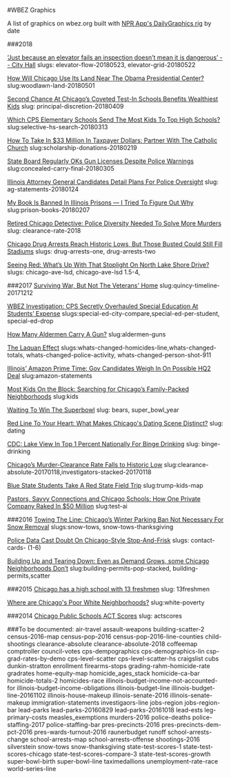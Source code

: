 #WBEZ Graphics

A list of graphics on wbez.org built with [NPR App's DailyGraphics rig](https://github.com/nprapps/dailygraphics) by date


###2018

[‘Just because an elevator fails an inspection doesn’t mean it is dangerous’ -- City Hall](https://interactive.wbez.org/elevators/failed-inspections/)
slugs: elevator-flow-20180523, elevator-grid-20180522

[How Will Chicago Use Its Land Near The Obama Presidential Center?](https://www.wbez.org/shows/wbez-news/how-will-chicago-use-its-land-near-the-obama-presidential-center/9bf59010-42d0-4a2e-acc5-4dbc6094bc12)
slug:woodlawn-land-20180501

[Second Chance At Chicago’s Coveted Test-In Schools Benefits Wealthiest Kids](https://www.wbez.org/shows/wbez-news/second-chance-at-chicagos-coveted-testin-schools-benefits-wealthiest-kids/19347d82-5575-41f8-af3c-ce9e72574991)
slug: principal-discretion-20180409


[Which CPS Elementary Schools Send The Most Kids To Top High Schools?](https://www.wbez.org/shows/wbez-news/which-cps-elementary-schools-send-the-most-kids-to-top-high-schools/f8a51e7d-dcc5-42f5-ba24-1c357f0204a0)
slug:selective-hs-search-20180313

[How To Take In $33 Million In Taxpayer Dollars: Partner With The Catholic Church](https://www.wbez.org/shows/wbez-news/how-to-take-in-33-million-in-taxpayer-dollars-partner-with-the-catholic-church/91468342-1d17-416a-8a6e-c5b58472dba6)
slug:scholarship-donations-20180219


[State Board Regularly OKs Gun Licenses Despite Police Warnings](https://www.wbez.org/shows/wbez-news/state-board-regularly-oks-gun-licenses-despite-police-warnings/8305a761-bd66-405a-acf0-10dac6b825a1)
slug:concealed-carry-final-20180305


[Illinois Attorney General Candidates Detail Plans For Police Oversight](https://www.wbez.org/shows/wbez-news/illinois-attorney-general-candidates-detail-plans-for-police-oversight/808e8560-ec21-4df7-8a67-82ae3922c716)
slug: ag-statements-20180124


[My Book Is Banned In Illinois Prisons — I Tried To Figure Out Why](https://www.wbez.org/shows/wbez-news/my-book-is-banned-in-illinois-prisons-i-tried-to-figure-out-why/2cb0427f-04ce-465b-a325-3385f809e597)
slug:prison-books-20180207

[Retired Chicago Detective: Police Diversity Needed To Solve More Murders](https://www.wbez.org/shows/wbez-news/retired-chicago-detective-police-diversity-needed-to-solve-more-murders/0443828a-d021-4078-b2a4-f0a9b5ef676c)
slug: clearance-rate-2018


[Chicago Drug Arrests Reach Historic Lows, But Those Busted Could Still Fill Stadiums](https://www.wbez.org/shows/wbez-news/chicago-drug-arrests-reach-historic-lows-but-those-busted-could-still-fill-stadiums/060f8449-17bf-4a52-97eb-0bab93ee32aa)
slugs: drug-arrests-one, drug-arrests-two



[Seeing Red: What’s Up With That Stoplight On North Lake Shore Drive?](https://www.wbez.org/shows/curious-city/whats-up-with-that-stoplight-on-north-lake-shore-drive/b9d93a22-52ca-468a-b49a-61f0bb150d4c)
slugs: chicago-ave-lsd, chicago-ave-lsd 1.5-4, 


###2017
[Surviving War, But Not The Veterans' Home](https://interactive.wbez.org/legionnaires/)
slug:quincy-timeline-20171212


[WBEZ Investigation: CPS Secretly Overhauled Special Education At Students’ Expense](https://www.wbez.org/shows/wbez-news/wbez-investigation-cps-secretly-overhauled-special-education-at-students-expense/2f6907ea-6ad2-4557-9a03-7da60710f8f9)
slugs:special-ed-city-compare,special-ed-per-student, special-ed-drop


[How Many Aldermen Carry A Gun?](http://interactive.wbez.org/everyotherhour/aldermen)
slug:aldermen-guns


[The Laquan Effect](http://interactive.wbez.org/everyotherhour/laquan-effect/)
slugs:whats-changed-homicides-line,whats-changed-totals, whats-changed-police-activity, whats-changed-person-shot-911


[Illinois’ Amazon Prime Time: Gov Candidates Weigh In On Possible HQ2 Deal](https://www.wbez.org/shows/wbez-news/illinois-amazon-prime-time-gov-candidates-weigh-in-on-possible-hq2-deal/f9543353-3c85-476d-b82c-67b64d4f0bba)
slug:amazon-statements


[Most Kids On the Block: Searching for Chicago’s Family-Packed Neighborhoods](https://www.wbez.org/shows/curious-city/most-kids-on-the-block-searching-for-chicagos-familypacked-neighborhoods/2b8c56be-fdfc-4a52-9975-c1d7b40d50d2)
slug:kids


[Waiting To Win The Superbowl](https://interactive.wbez.org/waiting-to-win-super-bowl/)
slug: bears, super_bowl_year


[Red Line To Your Heart: What Makes Chicago's Dating Scene Distinct?](https://www.wbez.org/shows/curious-city/red-line-to-your-heart-what-makes-chicagos-dating-scene-distinct/11750576-ba21-4577-a3f9-6d59d0a10c43)
slug: dating


[CDC: Lake View In Top 1 Percent Nationally For Binge Drinking](https://www.wbez.org/shows/wbez-news/cdc-lake-view-in-top-1-percent-nationally-for-binge-drinking/a7bef069-ff3f-4bba-bf83-ce4c7e890f22)
slug: binge-drinking


[Chicago’s Murder-Clearance Rate Falls to Historic Low](https://www.wbez.org/shows/wbez-news/chicagos-murderclearance-rate-falls-to-historic-low/fecb9e20-595d-405b-8dd8-331a83f09e1d)
slug:clearance-absolute-20170118,investigators-stacked-20170118

[Blue State Students Take A Red State Field Trip](https://www.wbez.org/shows/wbez-news/blue-state-students-take-a-red-state-field-trip/e282b298-437e-4016-97fc-0860da986b32)
slug:trump-kids-map 


[Pastors, Savvy Connections and Chicago Schools: How One Private Company Raked In $50 Million](https://www.wbez.org/shows/wbez-news/pastors-savvy-connections-and-chicago-schools-how-one-private-company-raked-in-50-million/949a1a9f-8d92-464c-a3c6-38d04d89e768)
slug:test-ai


###2016
[Towing The Line: Chicago’s Winter Parking Ban Not Necessary For Snow Removal](http://interactive.wbez.org/towing-the-line/)
slugs:snow-tows, snow-tows-thanksgiving

[Police Data Cast Doubt On Chicago-Style Stop-And-Frisk](https://www.wbez.org/shows/wbez-news/police-data-cast-doubt-on-chicagostyle-stopandfrisk/d79738c6-b5a2-494d-acaf-e659969b3e6b)
slugs: contact-cards- (1-6)


[Building Up and Tearing Down: Even as Demand Grows, some Chicago Neighborhoods Don’t](https://www.wbez.org/shows/wbez-news/building-up-and-tearing-down-even-as-demand-grows-some-chicago-neighborhoods-dont/5b809742-4c8b-4615-8907-e3cac111d8eb)
slug:building-permits-pop-stacked, building-permits,scatter

###2015
[Chicago has a high school with 13 freshmen](https://www.wbez.org/shows/wbez-news/chicago-has-a-high-school-with-13-freshmen/dd7ebcb5-c22f-4b21-be36-583d0ad8bb6f)
slug: 13freshmen

[Where are Chicago's Poor White Neighborhoods?](https://www.wbez.org/shows/curious-city/where-are-chicagos-poor-white-neighborhoods/37e96521-d730-43b8-b645-633aab318314)
slug:white-poverty

###2014
[Chicago Public Schools ACT Scores](http://interactive.wbez.org/gradingrahm/#education)
slug: actscores


###To be documented:
air-travel
assault-weapons
building-scatter-2 
census-2016-map
census-pop-2016
census-pop-2016-line-counties
child-shootings
clearance-absolute
clearance-absolute-2018
coffeemap
comptroller
council-votes
cps-dempographics
cps-demographics-lin
csp-grad-rates-by-demo
cps-level-scatter
cps-level-scatter-hs
craigslist
cubs
dunkin-stratton
enrollment
firearms-stops
grading-rahm-homicide-rate
gradrates
home-equity-map
homicide_ages_stack
homicide-ca-bar
homicide-totals-2
homicides-race
illinois-budget-income-not-accounted-for
illinois-budget-income-obligations
illinois-budget-line
illinois-budget-line-20161102
illinois-house-makeup
illinois-senate-2016
illinois-senate-makeup
immigration-statements
investigaors-line
jobs-region
jobs-region-bar
lead-parks
lead-parks-20160829
lead-parks-20161018
lead-ests
leg-primary-costs
measles_exemptions
murders-2016
police-deaths
police-staffing-2017
police-staffing-bar
pres-precincts-2016
pres-precincts-dem-pct-2016
pres-wards-turnout-2016
raunerbudget
runoff
school-arrests-change
school-arrests-map
school-arrests-offense
shootings-2016
silverstein
snow-tows
snow-thanksgiving
state-test-scores-1
state-test-scores-chicago
state-test-scores-compare-3
state-test-scores-growth
super-bowl-birth
super-bowl-line
taximedallions
unemployment-rate-race
world-series-line



